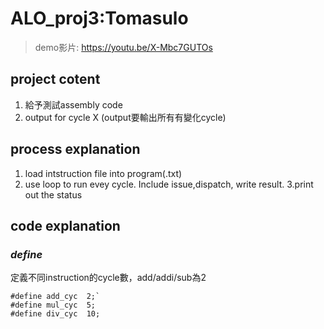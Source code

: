 # ALO_proj3:Tomasulo
>demo影片: https://youtu.be/X-Mbc7GUTOs

## project cotent
1. 給予測試assembly code
2. output for cycle X (output要輸出所有有變化cycle)

## process explanation
1. load intstruction file into program(.txt)
2. use loop to run evey cycle. Include issue,dispatch, write result.
3.print out the status

## code explanation
### *define*
定義不同instruction的cycle數，add/addi/sub為2
```
#define add_cyc  2;`
#define mul_cyc  5;
#define div_cyc  10;
```

